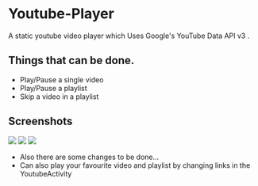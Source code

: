 # Youtube-Player
A static youtube video player which 
Uses Google's YouTube Data API v3 .

## Things that can be done.
- Play/Pause a single video
- Play/Pause a playlist
- Skip a video in a playlist


## Screenshots
![](https://user-images.githubusercontent.com/56514855/120931330-b2e8c180-c70e-11eb-917c-e0f2dc4aae3c.jpeg)
![](https://user-images.githubusercontent.com/56514855/120931331-b419ee80-c70e-11eb-98ca-bf29e257aa62.jpeg)
![](https://user-images.githubusercontent.com/56514855/120931230-47065900-c70e-11eb-9379-860d50b76128.jpeg)

- Also there are some changes to be done...
- Can also play your favourite video and playlist by changing links in the YoutubeActivity 
